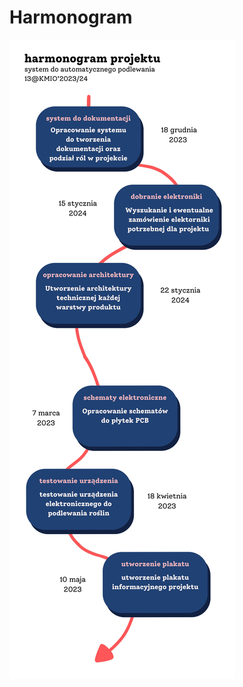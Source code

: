 # Harmonogram

![Pierwsza strona harmonogramu](assets/harmonogram/Harmonogram.jpg)
<!-- ![Druga strona harmonogramu](assets/harmonogram/2.jpg) -->
